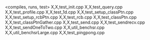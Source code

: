 <compiles, runs, test>
X,X,test_init.cpp
X,X,test_query.cpp
X,X,test_profile.cpp
X,X,test_1d.cpp
X,X,test_setup_classPtn.cpp
X,X,test_setup_rcbPtn.cpp
X,X,test_rcb.cpp
X,X,test_classPtn.cpp
X,X,test_classPtnGather.cpp
X,X,test_send.cpp
X,X,test_sendrecv.cpp
X,X,test_sendOneToTwo.cpp
X,X,util_benchsr.cpp
X,X,util_benchsrLarge.cpp
X,X,test_pingpong.cpp
